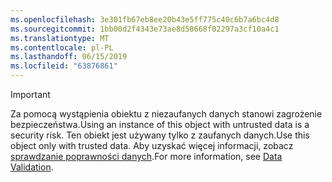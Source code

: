 ```yaml
---
ms.openlocfilehash: 3e301fb67eb8ee20b43e5ff775c40c6b7a6bc4d8
ms.sourcegitcommit: 1bb00d2f4343e73ae8d58668f02297a3cf10a4c1
ms.translationtype: MT
ms.contentlocale: pl-PL
ms.lasthandoff: 06/15/2019
ms.locfileid: "63876861"
---
```

> [!IMPORTANT]
> <span data-ttu-id="d628f-101">Za pomocą wystąpienia obiektu z niezaufanych danych stanowi zagrożenie bezpieczeństwa.</span><span class="sxs-lookup"><span data-stu-id="d628f-101">Using an instance of this object with untrusted data is a security risk.</span></span> <span data-ttu-id="d628f-102">Ten obiekt jest używany tylko z zaufanych danych.</span><span class="sxs-lookup"><span data-stu-id="d628f-102">Use this object only with trusted data.</span></span> <span data-ttu-id="d628f-103">Aby uzyskać więcej informacji, zobacz [sprawdzanie poprawności danych](https://www.owasp.org/index.php/Data_Validation).</span><span class="sxs-lookup"><span data-stu-id="d628f-103">For more information, see [Data Validation](https://www.owasp.org/index.php/Data_Validation).</span></span>